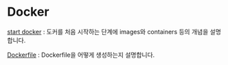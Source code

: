 # Docker

[start docker][startlink] : 도커를 처음 시작하는 단계에 images와 containers 등의 개념을 설명합니다.

[startlink]:https://ok-lab.tistory.com/112

[Dockerfile][docfilelink] : Dockerfile을 어떻게 생성하는지 설명합니다. 

[docfilelink]:https://ok-lab.tistory.com/113
